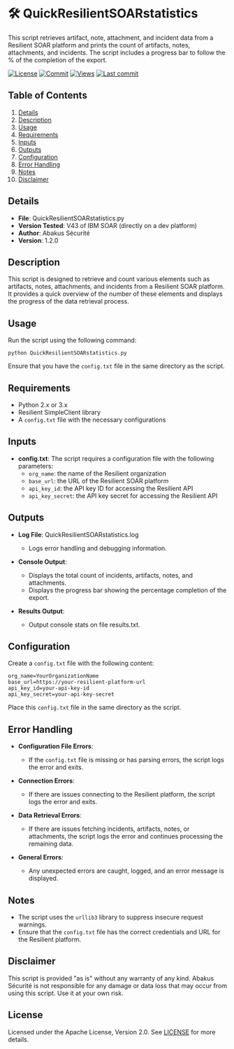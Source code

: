 # 🛠️ QuickResilientSOARstatistics

This script retrieves artifact, note, attachment, and incident data from a Resilient SOAR platform and prints the count of artifacts, notes, attachments, and incidents. The script includes a progress bar to follow the % of the completion of the export.

[![License](https://img.shields.io/github/license/zoldax/quickresilientsoarstatistics?color=44CC11)](LICENSE)  [![Commit](https://img.shields.io/github/commit-activity/t/zoldax/quickresilientsoarstatistics)](https://github.com/zoldax/quickresilientsoarstatistics/commits/)  [![Views](https://hits.sh/github.com/zoldax/quickresilientsoarstatistics.svg)](https://hits.sh/github.com/zoldax/quickresilientsoarstatistics/) [![Last commit](https://img.shields.io/github/last-commit/zoldax/quickresilientsoarstatistics/main)](https://github.com/zoldax/quickresilientsoarstatistics/commits/main)

## Table of Contents

1. [Details](#details)
2. [Description](#description)
3. [Usage](#usage)
4. [Requirements](#requirements)
5. [Inputs](#inputs)
6. [Outputs](#outputs)
7. [Configuration](#configuration)
8. [Error Handling](#error-handling)
9. [Notes](#notes)
10. [Disclaimer](#disclaimer)

## Details

- **File**: QuickResilientSOARstatistics.py
- **Version Tested**: V43 of IBM SOAR (directly on a dev platform)
- **Author**: Abakus Sécurité
- **Version**: 1.2.0

## Description

This script is designed to retrieve and count various elements such as artifacts, notes, attachments, and incidents from a Resilient SOAR platform. It provides a quick overview of the number of these elements and displays the progress of the data retrieval process.

## Usage

Run the script using the following command:

    python QuickResilientSOARstatistics.py

Ensure that you have the `config.txt` file in the same directory as the script.

## Requirements

- Python 2.x or 3.x
- Resilient SimpleClient library
- A `config.txt` file with the necessary configurations

## Inputs

- **config.txt**: The script requires a configuration file with the following parameters:
  - `org_name`: the name of the Resilient organization
  - `base_url`: the URL of the Resilient SOAR platform
  - `api_key_id`: the API key ID for accessing the Resilient API
  - `api_key_secret`: the API key secret for accessing the Resilient API

## Outputs

- **Log File**: QuickResilientSOARstatistics.log
  - Logs error handling and debugging information.

- **Console Output**: 
  - Displays the total count of incidents, artifacts, notes, and attachments.
  - Displays the progress bar showing the percentage completion of the export.

- **Results Output**: 
  - Output console stats on file results.txt.

## Configuration

Create a `config.txt` file with the following content:

    org_name=YourOrganizationName
    base_url=https://your-resilient-platform-url
    api_key_id=your-api-key-id
    api_key_secret=your-api-key-secret

Place this `config.txt` file in the same directory as the script.

## Error Handling

- **Configuration File Errors**:
  - If the `config.txt` file is missing or has parsing errors, the script logs the error and exits.

- **Connection Errors**:
  - If there are issues connecting to the Resilient platform, the script logs the error and exits.

- **Data Retrieval Errors**:
  - If there are issues fetching incidents, artifacts, notes, or attachments, the script logs the error and continues processing the remaining data.

- **General Errors**:
  - Any unexpected errors are caught, logged, and an error message is displayed.

## Notes

- The script uses the `urllib3` library to suppress insecure request warnings.
- Ensure that the `config.txt` file has the correct credentials and URL for the Resilient platform.

## Disclaimer

This script is provided "as is" without any warranty of any kind. Abakus Sécurité is not responsible for any damage or data loss that may occur from using this script. Use it at your own risk.

## License
Licensed under the Apache License, Version 2.0. See [LICENSE](http://www.apache.org/licenses/LICENSE-2.0) for more details.
